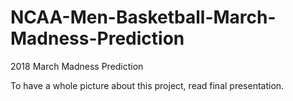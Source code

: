 # NCAA-Men-Basketball-March-Madness-Prediction
2018 March Madness Prediction




To have a whole picture about this project, read final presentation.
